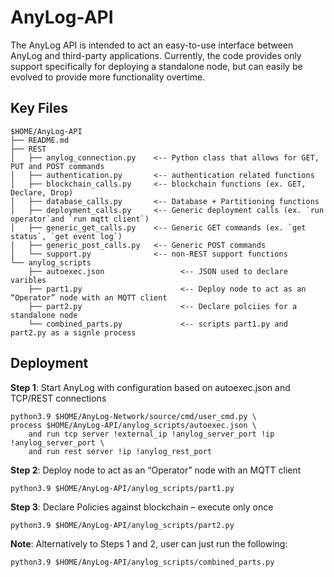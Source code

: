 # AnyLog-API
The AnyLog API is intended to act an easy-to-use interface between AnyLog and third-party applications. Currently, 
the code provides only support specifically for deploying a standalone node, but can easily be evolved to provide more functionality overtime. 

## Key Files
```commandline
$HOME/AnyLog-API
├── README.md
├── REST
│   ├── anylog_connection.py    <-- Python class that allows for GET, PUT and POST commands
│   ├── authentication.py       <-- authentication related functions 
│   ├── blockchain_calls.py     <-- blockchain functions (ex. GET, Declare, Drop) 
│   ├── database_calls.py       <-- Database + Partitioning functions
│   ├── deployment_calls.py     <-- Generic deployment calls (ex. `run operator`and `run mqtt client`)
│   ├── generic_get_calls.py    <-- Generic GET commands (ex. `get status`, `get event log`) 
│   ├── generic_post_calls.py   <-- Generic POST commands
│   └── support.py              <-- non-REST support functions 
└── anylog_scripts
    ├── autoexec.json                 <-- JSON used to declare varibles  
    ├── part1.py                      <-- Deploy node to act as an “Operator” node with an MQTT client  
    ├── part2.py                      <-- Declare polciies for a standalone node 
    └── combined_parts.py             <-- scripts part1.py and part2.py as a signle process 
```

## Deployment
**Step 1**: Start AnyLog with configuration based on autoexec.json and TCP/REST connections
```commandline
python3.9 $HOME/AnyLog-Network/source/cmd/user_cmd.py \
process $HOME/AnyLog-API/anylog_scripts/autoexec.json \
    and run tcp server !external_ip !anylog_server_port !ip !anylog_server_port \ 
    and run rest server !ip !anylog_rest_port
```

**Step 2**: Deploy node to act as an “Operator” node with an MQTT client  
```commandline
python3.9 $HOME/AnyLog-API/anylog_scripts/part1.py
```

**Step 3**: Declare Policies against blockchain – execute only once
```commandline
python3.9 $HOME/AnyLog-API/anylog_scripts/part2.py
```


**Note**: Alternatively to Steps 1 and 2, user can just run the following: 
```commandline
python3.9 $HOME/AnyLog-API/anylog_scripts/combined_parts.py
```

